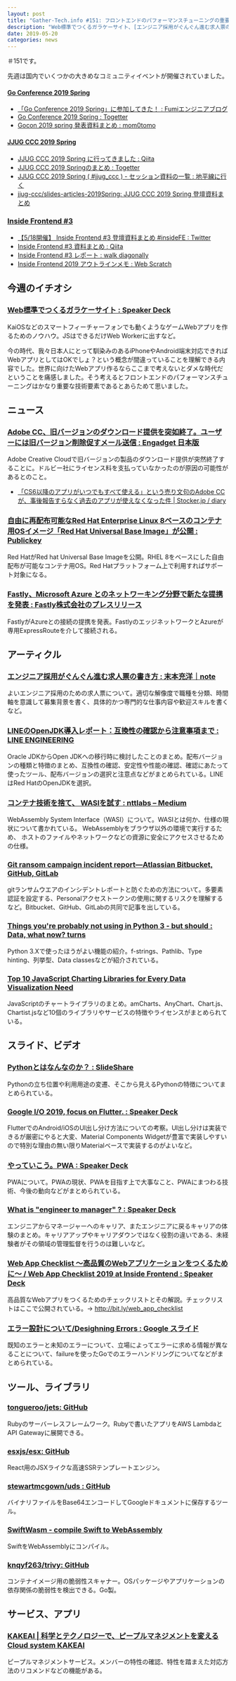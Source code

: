 ```yaml
---
layout: post
title: "Gather-Tech.info #151: フロントエンドのパフォーマンスチューニングの重要性"
description: "Web標準でつくるガラケーサイト、[エンジニア採用がぐんぐん進む求人票の書き方、LINEのOpenJDK導入レポート：互換性の確認から注意事項まで など"
date: 2019-05-20
categories: news
---
```


＃151です。

先週は国内でいくつかの大きめなコミュニティイベントが開催されていました。

#### [Go Conference 2019 Spring](https://gocon.connpass.com/event/124530/)

- [「Go Conference 2019 Spring」に参加してきた！ : Fumiエンジニアブログ](https://engineer-fumi.hatenablog.com/entry/2019/05/18/172000)
- [Go Conference 2019 Spring : Togetter](https://togetter.com/li/1356331)
- [Gocon 2019 spring 発表資料まとめ : mom0tomo](https://mom0tomo.github.io/post/gocon_2019_spring/)

#### [JJUG CCC 2019 Spring](http://www.java-users.jp/ccc2019spring/#/)

- [JJUG CCC 2019 Spring に行ってきました : Qiita](https://qiita.com/taumax/items/2f4ff3a82cb1f243e572)
- [JJUG CCC 2019 Springのまとめ : Togetter](https://togetter.com/li/1356737)
- [JJUG CCC 2019 Spring ( #jjug_ccc ) - セッション資料の一覧 : 地平線に行く](https://yujisoftware.hatenablog.com/entry/2019/05/19/040112)
- [jjug-ccc/slides-articles-2019Spring: JJUG CCC 2019 Spring 登壇資料まとめ](https://github.com/jjug-ccc/slides-articles-2019Spring)

### [Inside Frontend #3](https://inside-frontend.com/)

- [【5/18開催】 Inside Frontend #3 登壇資料まとめ #insideFE : Twitter](https://twitter.com/i/moments/1129696037717794817)
- [Inside Frontend #3 資料まとめ : Qiita](https://qiita.com/sunasun/items/9e6cc93777027b0c8457)
- [Inside Frontend #3 レポート : walk diagonally](https://walk-diagonally.hatenablog.com/entry/2019/05/19/175203)
- [Inside Frontend 2019 アウトラインメモ : Web Scratch](https://efcl.info/2019/05/18/inside-frontend-2019/)

## 今週のイチオシ

### [Web標準でつくるガラケーサイト : Speaker Deck](https://speakerdeck.com/kosamari/webbiao-zhun-detukurugarakesaito)

KaiOSなどのスマートフィーチャーフォンでも動くようなゲームWebアプリを作るためのノウハウ。JSはできるだけWeb Workerに出すなど。

今の時代、我々日本人にとって馴染みのあるiPhoneやAndroid端末対応できればWebアプリとしてはOKでしょ？という概念が間違っていることを理解できる内容でした。世界に向けたWebアプリ作るならここまで考えないとダメな時代だということを痛感しました。そう考えるとフロントエンドのパフォーマンスチューニングはかなり重要な技術要素であるとあらためて思いました。

## ニュース

### [Adobe CC、旧バージョンのダウンロード提供を突如終了。ユーザーには旧バージョン削除促すメール送信 : Engadget 日本版](https://japanese.engadget.com/2019/05/14/adobe-cc-2/)

Adobe Creative Cloudで旧バージョンの製品のダウンロード提供が突然終了することに。ドルビー社にライセンス料を支払っていなかったのが原因の可能性があるとのこと。

- [「CS6以降のアプリがいつでもすべて使える」という売り文句のAdobe CCが、事後報告すらなく過去のアプリが使えなくなった件 | Stocker.jp / diary](https://stocker.jp/diary/adobe-cc/)

### [自由に再配布可能なRed Hat Enterprise Linux 8ベースのコンテナ用OSイメージ「Red Hat Universal Base Image」が公開 : Publickey](https://www.publickey1.jp/blog/19/red_hat_enterprise_linux_8osred_hat_universal_base_image.html)

Red HatがRed hat Universal Base Imageを公開。RHEL 8をベースにした自由配布が可能なコンテナ用OS。Red Hatプラットフォーム上で利用すればサポート対象になる。

### [Fastly、Microsoft Azure とのネットワーキング分野で新たな提携を発表 : Fastly株式会社のプレスリリース](https://prtimes.jp/main/html/rd/p/000000002.000037639.html)

FastlyがAzureとの接続の提携を発表。FastlyのエッジネットワークとAzureが専用ExpressRouteを介して接続される。

## アーティクル

### [エンジニア採用がぐんぐん進む求人票の書き方 : 末本充洋｜note](https://note.mu/sue19920610/n/n925ddfcbbbfc)

よいエンジニア採用のための求人票について。適切な解像度で職種を分類、時間軸を意識して募集背景を書く、具体的かつ専門的な仕事内容や歓迎スキルを書くなど。

### [LINEのOpenJDK導入レポート：互換性の確認から注意事項まで : LINE ENGINEERING](https://engineering.linecorp.com/ja/blog/line-open-jdk/)

Oracle JDKからOpen JDKへの移行時に検討したことのまとめ。配布バージョンの種類と特徴のまとめ、互換性の確認、安定性や性能の確認、確認にあたって使ったツール、配布バージョンの選択と注意点などがまとめられている。LINEはRed HatのOpenJDKを選択。

### [コンテナ技術を捨て、 WASIを試す : nttlabs – Medium](https://medium.com/nttlabs/wasi-6060b243ac90)

WebAssembly System Interface（WASI）について。WASIとは何か、仕様の現状について書かれている。 WebAssemblyをブラウザ以外の環境で実行するため、 ホストのファイルやネットワークなどの資源に安全にアクセスさせるための仕様。

### [Git ransom campaign incident report—Atlassian Bitbucket, GitHub, GitLab](https://github.blog/2019-05-14-git-ransom-campaign-incident-report/)

gitランサムウエアのインシデントレポートと防ぐための方法について。多要素認証を設定する、Personalアクセストークンの使用に関するリスクを理解するなど。Bitbucket、GitHub、GitLabの共同で記事を出している。

### [Things you're probably not using in Python 3 - but should : Data, what now? turns](https://datawhatnow.com/things-you-are-probably-not-using-in-python-3-but-should/)

Python 3.Xで使ったほうがよい機能の紹介。f-strings、Pathlib、Type hinting、列挙型、Data classesなどが紹介されている。

### [Top 10 JavaScript Charting Libraries for Every Data Visualization Need](https://hackernoon.com/10-javascript-charting-libraries-data-visualization-b77523d23372)	

JavaScriptのチャートライブラリのまとめ。amCharts、AnyChart、Chart.js、Chartist.jsなど10個のライブラリやサービスの特徴やライセンスがまとめられている。

## スライド、ビデオ

### [Pythonとはなんなのか？ : SlideShare](https://www.slideshare.net/shibats/python-144921719)

Pythonの立ち位置や利用用途の変遷、そこから見えるPythonの特徴についてまとめられている。

### [Google I/O 2019, focus on Flutter. : Speaker Deck](https://speakerdeck.com/yumatan/google-io-2019)

FlutterでのAndroid/iOSのUI出し分け方法についての考察。UI出し分けは実装できるが厳密にやると大変、Material Components Widgetが豊富で実装しやすいので特別な理由の無い限りMaterialベースで実装するのがよいなど。

### [やっていこう。PWA : Speaker Deck](https://speakerdeck.com/oliver_diary/yatuteikou-pwa)

PWAについて。PWAの現状、PWAを目指す上で大事なこと、PWAにまつわる技術、今後の動向などがまとめられている。

### [What is "engineer to manager" ? : Speaker Deck](https://speakerdeck.com/katsuma/what-is-engineer-to-manager)

エンジニアからマネージャーへのキャリア、またエンジニアに戻るキャリアの体験のまとめ。キャリアアップやキャリアダウンではなく役割の違いである、未経験者がその領域の管理監督を行うのは難しいなど。

### [Web App Checklist 〜高品質のWebアプリケーションをつくるために〜 / Web App Checklist 2019 at Inside Frontend : Speaker Deck](https://speakerdeck.com/herablog/web-app-checklist-2019-at-inside-frontend)

高品質なWebアプリをつくるためのチェックリストとその解説。チェックリストはここで公開されている。→ http://bit.ly/web_app_checklist

### [エラー設計について/Desighning Errors : Google スライド](https://docs.google.com/presentation/d/1JIdZ4IVW2D3kEFUtWSvHNes3r3ykojGuUAQAnhmEVs0/mobilepresent?slide=id.g4204ea1550_1_336)

既知のエラーと未知のエラーについて、立場によってエラーに求める情報が異なることについて、failureを使ったGoでのエラーハンドリングについてなどがまとめられている。

## ツール、ライブラリ

### [tongueroo/jets: GitHub](https://github.com/tongueroo/jets)

Rubyのサーバーレスフレームワーク。Rubyで書いたアプリをAWS LambdaとAPI Gatewayに展開できる。

### [esxjs/esx: GitHub](https://github.com/esxjs/esx)

React用のJSXライクな高速SSRテンプレートエンジン。

### [stewartmcgown/uds : GitHub](https://github.com/stewartmcgown/uds)

バイナリファイルをBase64エンコードしてGoogleドキュメントに保存するツール。

### [SwiftWasm - compile Swift to WebAssembly](https://swiftwasm.org/)

SwiftをWebAssemblyにコンパイル。

### [knqyf263/trivy: GitHub](https://github.com/knqyf263/trivy)

コンテナイメージ用の脆弱性スキャナー。OSパッケージやアプリケーションの依存関係の脆弱性を検出できる。Go製。

## サービス、アプリ

### [KAKEAI | 科学とテクノロジーで、ピープルマネジメントを変えるCloud system KAKEAI](https://service.kakeai.com/)

ピープルマネジメントサービス。メンバーの特性の確認、特性を踏まえた対応方法のリコメンドなどの機能がある。
